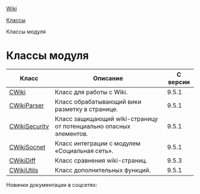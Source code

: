 [Wiki](/api_help/wiki/index.php)

[Классы](/api_help/wiki/classes/index.php)

Классы модуля

Классы модуля
=============

| Класс | Описание | С версии |
| --- | --- | --- |
| [CWiki](/api_help/wiki/classes/cwiki/index.php) | Класс для работы с Wiki. | 9.5.1 |
| [CWikiParser](/api_help/wiki/classes/cwikiparser/index.php) | Класс обрабатывающий вики разметку в странице. | 9.5.1 |
| [CWikiSecurity](/api_help/wiki/classes/cwikisecurity/index.php) | Класс защищающий wiki-страницу от потенциально опасных элементов. | 9.5.1 |
| [CWikiSocnet](/api_help/wiki/classes/cwikisocnet/index.php) | Класс интеграции с модулем «Социальная сеть». | 9.5.1 |
| [CWikiDiff](/api_help/wiki/classes/cwikidiff/index.php) | Класс сравнения wiki-страниц. | 9.5.3 |
| [CWikiUtils](/api_help/wiki/classes/cwikiutils/index.php) | Класс дополнительных функций. | 9.5.1 |

Новинки документации в соцсетях: